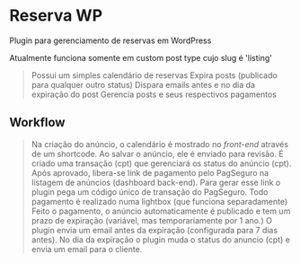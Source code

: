 Reserva WP
==========

Plugin para gerenciamento de reservas em WordPress

Atualmente funciona somente em custom post type cujo slug é 'listing'

> Possui um simples calendário de reservas
> Expira posts (publicado para qualquer outro status)
> Dispara emails antes e no dia da expiração do post
> Gerencia posts e seus respectivos pagamentos


Workflow
------------

> Na criação do anúncio, o calendário é mostrado no *front-end* através de um shortcode.
> Ao salvar o anúncio, ele é enviado para revisão. É criado uma transação (cpt) que gerenciará os status do anúncio (cpt). 
> Após aprovado, libera-se link de pagamento pelo PagSeguro na listagem de anúncios (dashboard back-end).
> Para gerar esse link o plugin pega um código único de transação do PagSeguro.
> Todo pagamento é realizado numa lightbox (que funciona separadamente)
> Feito o pagamento, o anúncio automaticamente é publicado e tem um prazo de expiração (variável, mas temporariamente por 1 ano.)
> O plugin envia um email antes da expiração (configurada para 7 dias antes).
> No dia da expiração o plugin muda o status do anuncio (cpt) e envia um email para o cliente.

